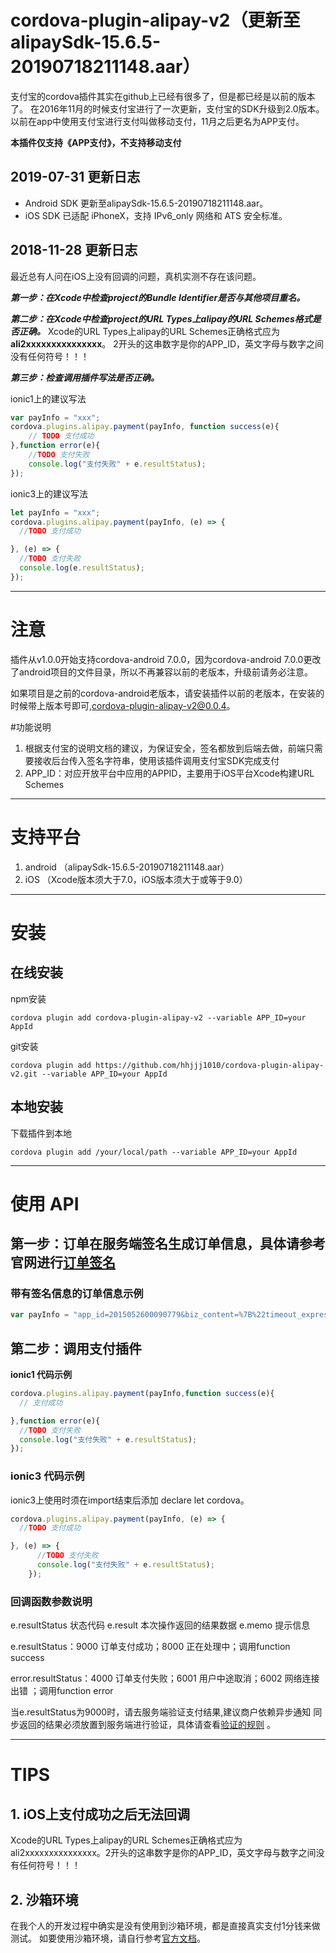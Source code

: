 # cordova-plugin-alipay-v2（更新至alipaySdk-15.6.5-20190718211148.aar）
支付宝的cordova插件其实在github上已经有很多了，但是都已经是以前的版本了。
在2016年11月的时候支付宝进行了一次更新，支付宝的SDK升级到2.0版本。
以前在app中使用支付宝进行支付叫做移动支付，11月之后更名为APP支付。

__本插件仅支持《APP支付》，不支持移动支付__

## 2019-07-31 更新日志
- Android SDK 更新至alipaySdk-15.6.5-20190718211148.aar。
- iOS SDK 已适配 iPhoneX，支持 IPv6_only 网络和 ATS 安全标准。

## 2018-11-28 更新日志
最近总有人问在iOS上没有回调的问题，真机实测不存在该问题。

__*第一步：在Xcode中检查project的Bundle Identifier是否与其他项目重名。*__

__*第二步：在Xcode中检查project的URL Types上alipay的URL Schemes格式是否正确。*__
Xcode的URL Types上alipay的URL Schemes正确格式应为 __ali2xxxxxxxxxxxxxxx__。
2开头的这串数字是你的APP_ID，英文字母与数字之间没有任何符号！！！

__*第三步：检查调用插件写法是否正确。*__

ionic1上的建议写法
``` js
var payInfo = "xxx";
cordova.plugins.alipay.payment(payInfo, function success(e){
    // TODO 支付成功
},function error(e){
    //TODO 支付失败
    console.log("支付失败" + e.resultStatus);
});
```
ionic3上的建议写法

```js
let payInfo = "xxx";
cordova.plugins.alipay.payment(payInfo, (e) => {
  //TODO 支付成功

}, (e) => {
  //TODO 支付失败
  console.log(e.resultStatus);
});
```

***

# 注意
插件从v1.0.0开始支持cordova-android 7.0.0，因为cordova-android 7.0.0更改了android项目的文件目录，所以不再兼容以前的老版本，升级前请务必注意。

如果项目是之前的cordova-android老版本，请安装插件以前的老版本，在安装的时候带上版本号即可,cordova-plugin-alipay-v2@0.0.4。

#功能说明
1. 根据支付宝的说明文档的建议，为保证安全，签名都放到后端去做，前端只需要接收后台传入签名字符串，使用该插件调用支付宝SDK完成支付
2. APP_ID：对应开放平台中应用的APPID，主要用于iOS平台Xcode构建URL Schemes

***
# 支持平台

1. android （alipaySdk-15.6.5-20190718211148.aar）
2. iOS （Xcode版本须大于7.0，iOS版本须大于或等于9.0）

***
# 安装
## 在线安装
npm安装
```shell
cordova plugin add cordova-plugin-alipay-v2 --variable APP_ID=your AppId
```
git安装
``` shell
cordova plugin add https://github.com/hhjjj1010/cordova-plugin-alipay-v2.git --variable APP_ID=your AppId
```

## 本地安装
下载插件到本地
``` shell
cordova plugin add /your/local/path --variable APP_ID=your AppId
```

***
# 使用 API
## 第一步：订单在服务端签名生成订单信息，具体请参考官网进行[订单签名](https://docs.open.alipay.com/204/105465/)

### 带有签名信息的订单信息示例
``` js
var payInfo = "app_id=2015052600090779&biz_content=%7B%22timeout_express%22%3A%2230m%22%2C%22product_code%22%3A%22QUICK_MSECURITY_PAY%22%2C%22total_amount%22%3A%220.01%22%2C%22subject%22%3A%221%22%2C%22body%22%3A%22%E6%88%91%E6%98%AF%E6%B5%8B%E8%AF%95%E6%95%B0%E6%8D%AE%22%2C%22out_trade_no%22%3A%22IQJZSRC1YMQB5HU%22%7D&charset=utf-8&format=json&method=alipay.trade.app.pay&notify_url=http%3A%2F%2Fdomain.merchant.com%2Fpayment_notify&sign_type=RSA2&timestamp=2016-08-25%2020%3A26%3A31&version=1.0&sign=cYmuUnKi5QdBsoZEAbMXVMmRWjsuUj%2By48A2DvWAVVBuYkiBj13CFDHu2vZQvmOfkjE0YqCUQE04kqm9Xg3tIX8tPeIGIFtsIyp%2FM45w1ZsDOiduBbduGfRo1XRsvAyVAv2hCrBLLrDI5Vi7uZZ77Lo5J0PpUUWwyQGt0M4cj8g%3D";
```

## 第二步：调用支付插件

__ionic1 代码示例__
``` js
cordova.plugins.alipay.payment(payInfo,function success(e){
  // 支付成功

},function error(e){
  //TODO 支付失败
  console.log("支付失败" + e.resultStatus);
});
```

### ionic3 代码示例
ionic3上使用时须在import结束后添加 declare let cordova。
``` js
cordova.plugins.alipay.payment(payInfo, (e) => {
  //TODO 支付成功

}, (e) => {
      //TODO 支付失败
      console.log("支付失败" + e.resultStatus);
    });
```
### 回调函数参数说明
e.resultStatus  状态代码
e.result  本次操作返回的结果数据
e.memo 提示信息

e.resultStatus：9000  订单支付成功；8000 正在处理中；调用function success

error.resultStatus：4000  订单支付失败；6001  用户中途取消；6002 网络连接出错 ；调用function error

当e.resultStatus为9000时，请去服务端验证支付结果,建议商户依赖异步通知
 同步返回的结果必须放置到服务端进行验证，具体请查看[验证的规则](https://doc.open.alipay.com/doc2/detail.htmspm=0.0.0.0.xdvAU6&treeId=59&articleId=103665&docType=1) 。


***
# TIPS
## 1. iOS上支付成功之后无法回调
Xcode的URL Types上alipay的URL Schemes正确格式应为ali2xxxxxxxxxxxxxxx。2开头的这串数字是你的APP_ID，英文字母与数字之间没有任何符号！！！

## 2. 沙箱环境
在我个人的开发过程中确实是没有使用到沙箱环境，都是直接真实支付1分钱来做测试。
如要使用沙箱环境，请自行参考[官方文档](https://docs.open.alipay.com/200/105311/)。